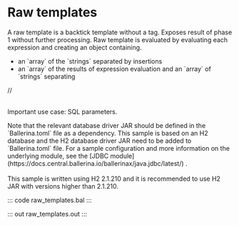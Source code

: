 # Raw templates

A raw template is a backtick template without a tag. Exposes result of phase 1 without further processing.
Raw template is evaluated by evaluating each expression and creating an object containing.
<ul>
<li>an `array` of the `strings` separated by insertions</li>
<li>an `array` of the results of expression evaluation and an `array` of `strings` separating</li>
</ul>
//<br></br>
<p>Important use case: SQL parameters.</p>
Note that the relevant database driver JAR should be defined in the `Ballerina.toml` file as a dependency.
This sample is based on an H2 database and the H2 database driver JAR need to be added to `Ballerina.toml` file.
For a sample configuration and more information on the underlying module, see the [JDBC module](https://docs.central.ballerina.io/ballerinax/java.jdbc/latest/) .<br><br>
This sample is written using H2 2.1.210 and it is recommended to use H2 JAR with versions higher than 2.1.210.

::: code raw_templates.bal :::

::: out raw_templates.out :::